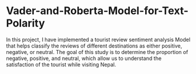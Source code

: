 # Vader-and-Roberta-Model-for-Text-Polarity
In this project, I have implemented a tourist review sentiment analysis Model that helps classify the reviews of different destinations as either positive, negative, or neutral. The goal of this study is to determine the proportion of negative, positive, and neutral, which allow us to understand the satisfaction of the tourist while visiting Nepal.
